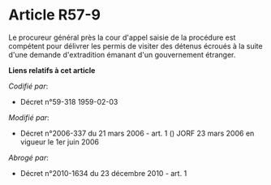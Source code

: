 # Article R57-9

Le procureur général près la cour d'appel saisie de la procédure est compétent pour délivrer les permis de visiter des
détenus écroués à la suite d'une demande d'extradition émanant d'un gouvernement étranger.

**Liens relatifs à cet article**

_Codifié par_:

  - Décret n°59-318 1959-02-03

_Modifié par_:

  - Décret n°2006-337 du 21 mars 2006 - art. 1 () JORF 23 mars 2006 en vigueur le 1er juin 2006

_Abrogé par_:

  - Décret n°2010-1634 du 23 décembre 2010 - art. 1
